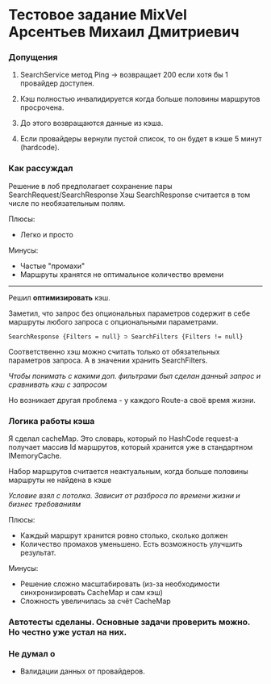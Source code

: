 # Тестовое задание MixVel Арсентьев Михаил Дмитриевич
### Допущения
1. SearchService метод Ping -> возвращает 200 если хотя бы 1 провайдер доступен.

2. Кэш полностью инвалидируется когда больше половины маршрутов просрочена. 

3. До этого возвращаются данные из кэша. 

4. Если провайдеры вернули пустой список, то он будет в кэше 5 минут (hardcode).


### Как рассуждал
Решение в лоб предполагает сохранение пары SearchRequest/SearchResponse
Хэш SearchResponse считается в том числе по необязательным полям.

Плюсы:
- Легко и просто

Минусы:
- Частые "промахи"
- Маршруты хранятся не оптимальное количество времени
---

Решил **оптимизировать** кэш.

Заметил, что запрос без опциональных параметров содержит 
в себе маршруты любого запроса с опциональными параметрами.

```
SearchResponse {Filters = null} ⊃ SearchFilters {Filters != null}
```

Соответственно хэш можно считать только от обязательных параметров запроса.
А в значении хранить SearchFilters.

*Чтобы понимать с какими доп. фильтрами был сделан данный запрос и сравнивать кэш с запросом*

Но возникает другая проблема - у каждого Route-а своё время жизни.

### Логика работы кэша
Я сделал cacheMap. Это словарь, который по HashCode request-а получает массив Id маршрутов,
который хранится уже в стандартном IMemoryCache.

Набор маршрутов считается неактуальным, когда больше половины маршруты не найдена в кэше

*Условие взял с потолка. Зависит от разброса по времени жизни и бизнес требованиям*

Плюсы:
- Каждый маршрут хранится ровно столько, сколько должен
- Количество промахов уменьшено. Есть возможность улучшить результат.

Минусы:
- Решение сложно масштабировать (из-за необходимости синхронизировать CacheMap и сам кэш)
- Сложность увеличилась за счёт CacheMap

### Автотесты сделаны. Основные задачи проверить можно. Но честно уже устал на них.

### Не думал о

* Валидации данных от провайдеров.


